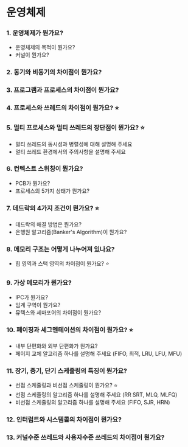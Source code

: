 # 운영체제

### 1. 운영체제가 뭔가요?

- 운영체제의 목적이 뭔가요?
- 커널이 뭔가요?

### 2. 동기와 비동기의 차이점이 뭔가요?

### 3. 프로그램과 프로세스의 차이점이 뭔가요? 

### 4. 프로세스와 쓰레드의 차이점이 뭔가요? ⭐

### 5. 멀티 프로세스와 멀티 쓰레드의 장단점이 뭔가요? ⭐

- 멀티 쓰레드의 동시성과 병렬성에 대해 설명해 주세요
- 멀티 쓰레드 환경에서의 주의사항을 설명해 주세요

### 6. 컨텍스트 스위칭이 뭔가요?

- PCB가 뭔가요?
- 프로세스의 5가지 상태가 뭔가요?

### 7. 데드락의 4가지 조건이 뭔가요? ⭐

- 데드락의 해결 방법은 뭔가요?
- 은행원 알고리즘(Banker's Algorithm)이 뭔가요?

### 8. 메모리 구조는 어떻게 나누어져 있나요?
 
- 힙 영역과 스택 영역의 차이점이 뭔가요? ⭐

### 9. 가상 메모리가 뭔가요?

- IPC가 뭔가요?
- 임계 구역이 뭔가요?
- 뮤텍스와 세마포어의 차이점이 뭔가요?

### 10. 페이징과 세그멘테이션의 차이점이 뭔가요? ⭐

- 내부 단편화와 외부 단편화가 뭔가요? 
- 페이지 교체 알고리즘 하나를 설명해 주세요 (FIFO, 최적, LRU, LFU, MFU)

### 11. 장기, 중기, 단기 스케줄링의 특징이 뭔가요?

- 선점 스케줄링과 비선점 스케줄링이 뭔가요? ⭐
- 선점 스케줄링의 알고리즘 하나를 설명해 주세요 (RR SRT, MLQ, MLFQ)
- 비선점 스케줄링의 알고리즘 하나를 설명해 주세요 (FIFO, SJR, HRN)

### 12. 인터럽트와 시스템콜의 차이점이 뭔가요?

### 13. 커널수준 쓰레드와 사용자수준 쓰레드의 차이점이 뭔가요?
